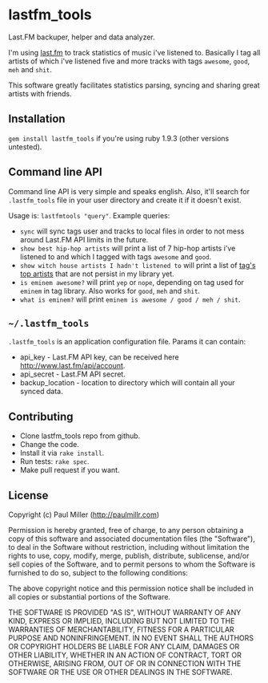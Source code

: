 # lastfm_tools
Last.FM backuper, helper and data analyzer.

I'm using [last.fm](http://last.fm) to track statistics of
music i've listened to. Basically I tag all artists of which i've listened five
and more tracks with tags `awesome`, `good`, `meh` and `shit`.

This software greatly facilitates statistics parsing, syncing and sharing great artists with friends.

## Installation
`gem install lastfm_tools` if you're using ruby 1.9.3 (other versions untested).

## Command line API
Command line API is very simple and speaks english. Also, it'll search for
`.lastfm_tools` file in your user directory and create it if it doesn't exist.

Usage is: `lastfmtools "query"`. Example queries:

* `sync` will sync tags user and tracks to local files in
order to not mess around Last.FM API limits in the future.
* `show best hip-hop artists` will print a list of 7 hip-hop
artists i've listened to and which I tagged with tags `awesome` and `good`.
* `show witch house artists I hadn't listened to` will print a
list of [tag's top artists](http://www.last.fm/tag/witch%20house/artists)
that are not persist in my library yet.
* `is eminem awesome?` will print `yep` or
`nope`, depending on tag used for `eminem` in tag library. Also works for
`good`, `meh` and `shit`.
* `what is eminem?` will print `eminem is awesome / good / meh / shit`.

## `~/.lastfm_tools`
`.lastfm_tools` is an application configuration file. Params it can contain:

* api_key - Last.FM API key, can be received here http://www.last.fm/api/account.
* api_secret - Last.FM API secret.
* backup_location - location to directory which will contain all your synced
data.

## Contributing
* Clone lastfm_tools repo from github.
* Change the code.
* Install it via `rake install`.
* Run tests: `rake spec`.
* Make pull request if you want.

## License
Copyright (c) Paul Miller (http://paulmillr.com)

Permission is hereby granted, free of charge, to any person obtaining a copy
of this software and associated documentation files (the "Software"), to deal
in the Software without restriction, including without limitation the rights
to use, copy, modify, merge, publish, distribute, sublicense, and/or sell
copies of the Software, and to permit persons to whom the Software is
furnished to do so, subject to the following conditions:
 
The above copyright notice and this permission notice shall be included in
all copies or substantial portions of the Software.
 
THE SOFTWARE IS PROVIDED "AS IS", WITHOUT WARRANTY OF ANY KIND, EXPRESS OR
IMPLIED, INCLUDING BUT NOT LIMITED TO THE WARRANTIES OF MERCHANTABILITY,
FITNESS FOR A PARTICULAR PURPOSE AND NONINFRINGEMENT. IN NO EVENT SHALL THE
AUTHORS OR COPYRIGHT HOLDERS BE LIABLE FOR ANY CLAIM, DAMAGES OR OTHER
LIABILITY, WHETHER IN AN ACTION OF CONTRACT, TORT OR OTHERWISE, ARISING FROM,
OUT OF OR IN CONNECTION WITH THE SOFTWARE OR THE USE OR OTHER DEALINGS IN
THE SOFTWARE.